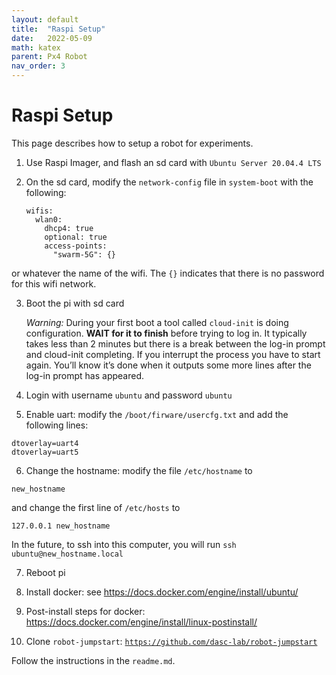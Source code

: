 ```yaml
---
layout: default
title:  "Raspi Setup"
date:   2022-05-09
math: katex
parent: Px4 Robot
nav_order: 3
---
```

# Raspi Setup

This page describes how to setup a robot for experiments. 

1. Use Raspi Imager, and flash an sd card with  `Ubuntu Server 20.04.4 LTS`

2. On the sd card, modify the `network-config` file in `system-boot` with the following:
    ```
    wifis:
      wlan0:
        dhcp4: true
        optional: true
        access-points:
          "swarm-5G": {}
    ```
or whatever the name of the wifi. The `{}` indicates that there is no password for this wifi network. 

3. Boot the pi with sd card 

    *Warning:* During your first boot a tool called `cloud-init` is doing configuration. **WAIT for it to finish** before trying to log in. It typically takes less than 2 minutes but there is a break between the log-in prompt and cloud-init completing. If you interrupt the process you have to start again. You’ll know it’s done when it outputs some more lines after the log-in prompt has appeared.

4. Login with username `ubuntu` and password `ubuntu`

5. Enable uart: modify the `/boot/firware/usercfg.txt` and add the following lines:
```
dtoverlay=uart4
dtoverlay=uart5
```

6. Change the hostname: modify the file `/etc/hostname` to 
```
new_hostname
```
and change the first line of `/etc/hosts` to 
```
127.0.0.1 new_hostname
```
In the future, to ssh into this computer, you will run `ssh ubuntu@new_hostname.local`

7. Reboot pi


8. Install docker: see https://docs.docker.com/engine/install/ubuntu/ 

9. Post-install steps for docker: https://docs.docker.com/engine/install/linux-postinstall/

10. Clone `robot-jumpstart`: [`https://github.com/dasc-lab/robot-jumpstart`](https://github.com/dasc-lab/robot-jumpstart)

Follow the instructions in the `readme.md`.

